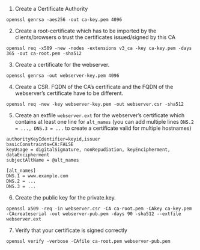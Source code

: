1. Create a Certificate Authority
```
openssl genrsa -aes256 -out ca-key.pem 4096
```
2. Create a root-certificate which has to be imported by the clients/browsers o trust the certificates issued/signed by this CA
```
openssl req -x509 -new -nodes -extensions v3_ca -key ca-key.pem -days 365 -out ca-root.pem -sha512
```
3. Create a certificate for the webserver.
```
openssl genrsa -out webserver-key.pem 4096
```
4. Create a CSR. FQDN of the CA’s certificate and the FQDN of the webserver’s certificate have to be different.
```
openssl req -new -key webserver-key.pem -out webserver.csr -sha512
```
5. Create an extfile `webserver.ext` for the webserver’s certificate which contains at least one line for `alt_names` (you can add multiple lines `DNS.2 = ..., DNS.3 = ...` to create a certificate valid for multiple hostnames)
```
authorityKeyIdentifier=keyid,issuer
basicConstraints=CA:FALSE
keyUsage = digitalSignature, nonRepudiation, keyEncipherment, dataEncipherment
subjectAltName = @alt_names

[alt_names]
DNS.1 = www.example.com
DNS.2 = ...
DNS.3 = ...
```
6. Create the public key for the private.key.
```
openssl x509 -req -in webserver.csr -CA ca-root.pem -CAkey ca-key.pem -CAcreateserial -out webserver-pub.pem -days 90 -sha512 --extfile webserver.ext
```
7. Verify that your certificate is signed correctly
```
openssl verify -verbose -CAfile ca-root.pem webserver-pub.pem
```
